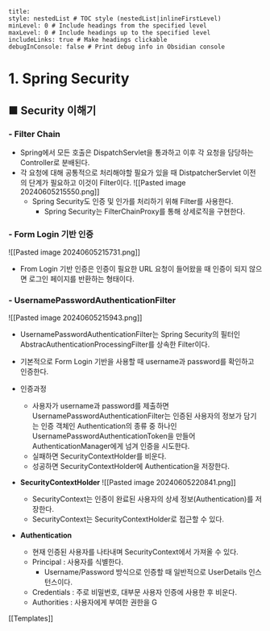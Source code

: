 ```table-of-contents
title: 
style: nestedList # TOC style (nestedList|inlineFirstLevel)
minLevel: 0 # Include headings from the specified level
maxLevel: 0 # Include headings up to the specified level
includeLinks: true # Make headings clickable
debugInConsole: false # Print debug info in Obsidian console
```

# 1. Spring Security
## ■ Security 이해기

### - Filter Chain
- Spring에서 모든 호출은 DispatchServlet을 통과하고 이후 각 요청을 담당하는 Controller로 분배된다.
- 각 요청에 대해 공통적으로 처리해야할 필요가 있을 때  DistpatcherServlet 이전의 단계가 필요하고 이것이 Filter이다.
  ![[Pasted image 20240605215550.png]]
	- Spring Security도 인증 및 인가를 처리하기 위해 Filter를 사용한다.
		- Spring Security는 FilterChainProxy를 통해 상세로직을 구현한다.

### - Form Login 기반 인증
![[Pasted image 20240605215731.png]]
- From Login 기반 인증은 인증이 필요한 URL 요청이 들어왔을 때 인증이 되지 않으면 로그인 페이지를 반환하는 형태이다.

### - UsernamePasswordAuthenticationFilter
![[Pasted image 20240605215943.png]]
- UsernamePasswordAuthenticationFilter는 Spring Security의 필터인 AbstracAuthenticationProcessingFilter를 상속한 Filter이다.
- 기본적으로 Form Login 기반을 사용할 때 username과 password를 확인하고 인증한다.
- 인증과정
	- 사용자가 username과 password를 제출하면 UsernamePasswordAuthenticationFilter는 인증된 사용자의 정보가 담기는 인증 객체인 Authentication의 종류 중 하나인 UsernamePasswordAuthenticationToken을 만들어 AuthenticationManager에게 넘겨 인증을 시도한다.
	- 실패하면 SecurityContextHolder를 비운다.
	- 성공하면 SecurityContextHolder에 Authentication을 저장한다.
	  
- **SecurityContextHolder**
  ![[Pasted image 20240605220841.png]]
	- SecurityContext는 인증이 완료된 사용자의 상세 정보(Authentication)를 저장한다.
	- SecurityContext는 SecurityContextHolder로 접근할 수 있다.
	  
- **Authentication**
	- 현재 인증된 사용자를 나타내며 SecurityContext에서 가져올 수 있다.
	- Principal : 사용자를 식별한다.
		- Username/Password 방식으로 인증할 때 일반적으로 UserDetails 인스턴스이다.
	- Credentials : 주로 비밀번호, 대부문 사용자 인증에 사용한 후 비운다.
	- Authorities : 사용자에게 부여한 권한을 G

























[[Templates]]
